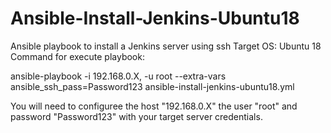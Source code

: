# Ansible-Install-Jenkins-Ubuntu18
Ansible playbook to install a Jenkins server using ssh
Target OS: Ubuntu 18
Command for execute playbook: 

ansible-playbook -i 192.168.0.X, -u root --extra-vars ansible_ssh_pass=Password123 ansible-install-jenkins-ubuntu18.yml

You will need to configuree the host "192.168.0.X" the user "root" and password "Password123" with your target
server credentials.

